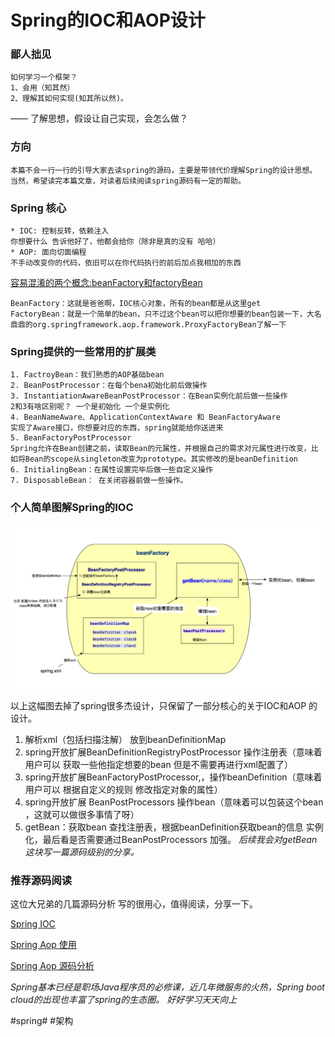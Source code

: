 # Spring的IOC和AOP设计
       
### 鄙人拙见    
    如何学习一个框架？ 
    1、会用（知其然） 
    2、理解其如何实现(知其所以然)。
   ——
    了解思想，假设让自己实现，会怎么做？ 
       
### 方向
	本篇不会一行一行的引导大家去读spring的源码，主要是带领代价理解Spring的设计思想。
	当然，希望读完本篇文章，对读者后续阅读spring源码有一定的帮助。
 
### Spring 核心
    * IOC: 控制反转，依赖注入
    你想要什么 告诉他好了，他都会给你（除非是真的没有 哈哈）
    * AOP: 面向切面编程
    不手动改变你的代码，依旧可以在你代码执行的前后加点我相加的东西   
	    
[容易混淆的两个概念:beanFactory和factoryBean](https://blog.csdn.net/qiesheng/article/details/72875315)
    
    BeanFactory：这就是爸爸啊，IOC核心对象，所有的bean都是从这里get
    FactoryBean：就是一个简单的bean，只不过这个bean可以把你想要的bean包装一下，大名鼎鼎的org.springframework.aop.framework.ProxyFactoryBean了解一下

### Spring提供的一些常用的扩展类
    1. FactroyBean：我们熟悉的AOP基础bean 
    2. BeanPostProcessor：在每个bena初始化前后做操作
    3. InstantiationAwareBeanPostProcessor：在Bean实例化前后做一些操作 
    2和3有啥区别呢？ 一个是初始化 一个是实例化
    4. BeanNameAware、ApplicationContextAware 和 BeanFactoryAware
    实现了Aware接口，你想要对应的东西，spring就能给你送进来 
    5. BeanFactoryPostProcessor
    Spring允许在Bean创建之前，读取Bean的元属性，并根据自己的需求对元属性进行改变，比如将Bean的scope从singleton改变为prototype。其实修改的是beanDefinition 
    6. InitialingBean：在属性设置完毕后做一些自定义操作 
    7. DisposableBean： 在关闭容器前做一些操作。

### 个人简单图解Spring的IOC
![Spring-IOC](/image/spring-ioc.jpg)

以上这幅图去掉了spring很多杰设计，只保留了一部分核心的关于IOC和AOP
的设计。

1. 解析xml（包括扫描注解） 放到beanDefinitionMap
2. spring开放扩展BeanDefinitionRegistryPostProcessor 操作注册表（意味着 用户可以 获取一些他指定想要的bean 但是不需要再进行xml配置了）
3. spring开放扩展BeanFactoryPostProcessor,，操作beanDefinition（意味着用户可以 根据自定义的规则 修改指定对象的属性）
4. spring开放扩展 BeanPostProcessors 操作bean（意味着可以包装这个bean ，这就可以做很多事情了呀）
5. getBean：获取bean 查找注册表，根据beanDefinition获取bean的信息 实例化，最后看是否需要通过BeanPostProcessors 加强。
*后续我会对getBean这块写一篇源码级别的分享。*





### 推荐源码阅读 

这位大兄弟的几篇源码分析 写的很用心，值得阅读，分享一下。

[Spring IOC](https://javadoop.com/post/spring-ioc)

[Spring Aop 使用](https://javadoop.com/post/spring-aop-intro)

[Spring Aop 源码分析](https://javadoop.com/post/spring-aop-source)


*Spring基本已经是职场Java程序员的必修课，近几年微服务的火热，Spring boot cloud的出现也丰富了spring的生态圈。  好好学习天天向上*



#spring# #架构
    
       

   